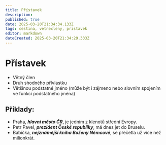 ```yaml
---
title: Přístavek
description: 
published: true
date: 2025-03-20T21:34:34.133Z
tags: cestina, vetnecleny, pristavek
editor: markdown
dateCreated: 2025-03-20T21:34:29.333Z
---
```


# Přístavek
- Větný člen
- Druh shodného přívlastku
- Většinou podstatné jméno (může být i zájmeno nebo slovním spojením ve funkci podstatného jména)

## Příklady:
- Praha, ***hlavní město ČR***, je jedním z klenotů střední Evropy.
- Petr Pavel, ***prezident České republiky***, má dnes jet do Bruselu.
- Babička, ***nejznámější kniha Boženy Němcové***, se přečetla už více než milionkrát.